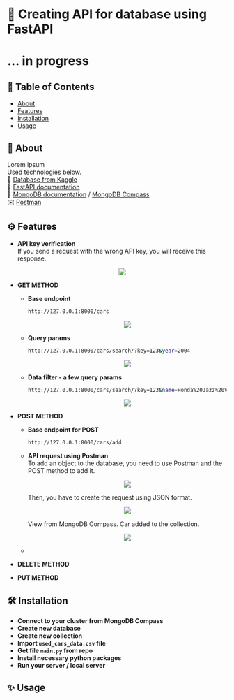 # 🔗 Creating API for database using FastAPI
# ... in progress
## 📑 Table of Contents
- [About](#-about)
- [Features](#-features)
- [Installation](#-installation)
- [Usage](#-usage)


## 🚀 About

Lorem ipsum  
Used technologies below.  
📂 [Database from Kaggle](https://www.kaggle.com/datasets/ayushparwal2026/cars-dataset)  
💨 [FastAPI documentation](https://fastapi.tiangolo.com/)  
🍃 [MongoDB documentation](https://www.mongodb.com/docs/) / [MongoDB Compass](https://www.mongodb.com/docs/compass/current/)  
✉️ [Postman](https://www.postman.com/)

## ⚙ Features
- **API key verification**  
  If you send a request with the wrong API key, you will receive this response.
  <p align="center">
    <img src="https://github.com/user-attachments/assets/c909ff68-805e-48ad-b35f-107eda89c686" />
  </p>
  

- **GET METHOD**
  + **Base endpoint**
     ```sh
    http://127.0.0.1:8000/cars
    ```
    <p align="center">
      <img src="https://github.com/user-attachments/assets/8fc01afe-fac5-4953-9512-16b9b50b31ff" />
    </p>

  + **Query params**
     ```sh
    http://127.0.0.1:8000/cars/search/?key=123&year=2004
    ```
    <p align="center">
      <img src="https://github.com/user-attachments/assets/a6825640-adb3-4ffe-88ba-9c1f7ed6e9c6" />
    </p>

  + **Data filter - a few query params**
    ```sh
    http://127.0.0.1:8000/cars/search/?key=123&name=Honda%20Jazz%20V&year=2011&transmission=manual&seats=5
    ```
    <p align="center">
      <img src="https://github.com/user-attachments/assets/d5866090-4479-47b9-8a5b-e9ac85d6b9dd" />
    </p>

- **POST METHOD**
  + **Base endpoint for POST**
    ```sh
    http://127.0.0.1:8000/cars/add
    ```
  + **API request using Postman**  
    To add an object to the database, you need to use Postman and the POST method to add it.
    <p align="center">
      <img src="https://github.com/user-attachments/assets/4453399f-0887-407a-8469-767f2421363c" />
    </p>
    Then, you have to create the request using JSON format.
    <p align="center">
      <img src="https://github.com/user-attachments/assets/35c3fb0f-7c8b-4216-aa3c-407459f1673b" />
    </p>
    View from MongoDB Compass. Car added to the collection.
    <p align="center">
      <img src="https://github.com/user-attachments/assets/a44b881c-55c3-4631-8500-192cd00343a5" />
    </p>
    



  + 
- **DELETE METHOD**
- **PUT METHOD**


## 🛠 Installation
- **Connect to your cluster from MongoDB Compass**
- **Create new database**
- **Create new collection**
- **Import `used_cars_data.csv` file**
- **Get file `main.py` from repo**
- **Install necessary python packages**
- **Run your server / local server**

## ✨ Usage
